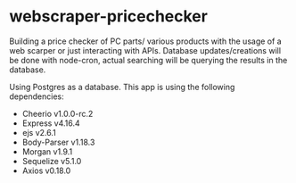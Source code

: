 # webscraper-pricechecker
Building a price checker of PC parts/ various products with the usage of a web scarper or just interacting with APIs.
Database updates/creations will be done with node-cron, actual searching will be querying the results in the database.

Using Postgres as a database.
This app is using the following dependencies:
* Cheerio v1.0.0-rc.2
* Express v4.16.4
* ejs v2.6.1
* Body-Parser v1.18.3
* Morgan v1.9.1
* Sequelize v5.1.0
* Axios v0.18.0
	
